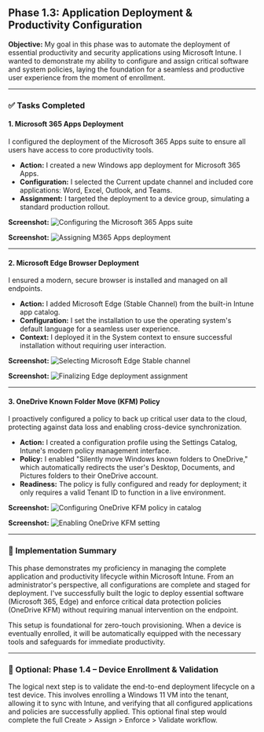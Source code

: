 ## Phase 1.3: Application Deployment & Productivity Configuration

**Objective:**
My goal in this phase was to automate the deployment of essential productivity and security applications using Microsoft Intune. I wanted to demonstrate my ability to configure and assign critical software and system policies, laying the foundation for a seamless and productive user experience from the moment of enrollment.

---

### ✅ Tasks Completed

#### 1. Microsoft 365 Apps Deployment

I configured the deployment of the Microsoft 365 Apps suite to ensure all users have access to core productivity tools.

* **Action:** I created a new Windows app deployment for Microsoft 365 Apps.
* **Configuration:** I selected the Current update channel and included core applications: Word, Excel, Outlook, and Teams.
* **Assignment:** I targeted the deployment to a device group, simulating a standard production rollout.

**Screenshot:**
![Configuring the Microsoft 365 Apps suite](intune-add-m365-apps-select-type.jpg)

**Screenshot:**
![Assigning M365 Apps deployment](intune-m365-apps-review-create.jpg)

---

#### 2. Microsoft Edge Browser Deployment

I ensured a modern, secure browser is installed and managed on all endpoints.

* **Action:** I added Microsoft Edge (Stable Channel) from the built-in Intune app catalog.
* **Configuration:** I set the installation to use the operating system's default language for a seamless user experience.
* **Context:** I deployed it in the System context to ensure successful installation without requiring user interaction.

**Screenshot:**
![Selecting Microsoft Edge Stable channel](intune-add-edge-app-info.jpg)

**Screenshot:**
![Finalizing Edge deployment assignment](intune-add-edge-app-settings.jpg)

---

#### 3. OneDrive Known Folder Move (KFM) Policy

I proactively configured a policy to back up critical user data to the cloud, protecting against data loss and enabling cross-device synchronization.

* **Action:** I created a configuration profile using the Settings Catalog, Intune's modern policy management interface.
* **Policy:** I enabled "Silently move Windows known folders to OneDrive," which automatically redirects the user's Desktop, Documents, and Pictures folders to their OneDrive account.
* **Readiness:** The policy is fully configured and ready for deployment; it only requires a valid Tenant ID to function in a live environment.

**Screenshot:**
![Configuring OneDrive KFM policy in catalog](intune-kfm-onedrive-profile-create.jpg)

**Screenshot:**
![Enabling OneDrive KFM setting](intune-settings-catalog-onedrive-kfm.jpg)

---

### 📌 Implementation Summary

This phase demonstrates my proficiency in managing the complete application and productivity lifecycle within Microsoft Intune. From an administrator's perspective, all configurations are complete and staged for deployment. I've successfully built the logic to deploy essential software (Microsoft 365, Edge) and enforce critical data protection policies (OneDrive KFM) without requiring manual intervention on the endpoint.

This setup is foundational for zero-touch provisioning. When a device is eventually enrolled, it will be automatically equipped with the necessary tools and safeguards for immediate productivity.

---

### 🚀 Optional: Phase 1.4 – Device Enrollment & Validation

The logical next step is to validate the end-to-end deployment lifecycle on a test device. This involves enrolling a Windows 11 VM into the tenant, allowing it to sync with Intune, and verifying that all configured applications and policies are successfully applied. This optional final step would complete the full Create > Assign > Enforce > Validate workflow.
